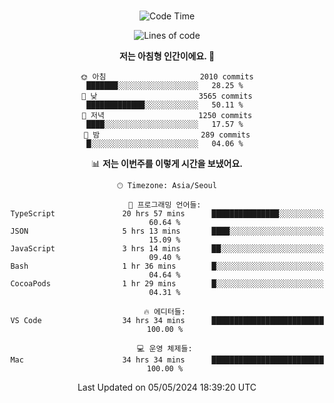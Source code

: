 <div align="center">

<br />

 <!--START_SECTION:waka-->
![Code Time](http://img.shields.io/badge/Code%20Time-2%2C431%20hrs%2013%20mins-blue)

![Lines of code](https://img.shields.io/badge/%EC%A0%80%EB%8A%94%20%EC%97%AC%ED%83%9C%EA%B9%8C%EC%A7%80%20-3.9%20million%20%EC%A4%84%EC%9D%98%20%EC%BD%94%EB%93%9C%EB%A5%BC%20%EC%9E%91%EC%84%B1%ED%96%88%EC%96%B4%EC%9A%94.-blue)

**저는 아침형 인간이에요. 🐤** 

```text
🌞 아침                     2010 commits        ███████░░░░░░░░░░░░░░░░░░   28.25 % 
🌆 낮　                     3565 commits        █████████████░░░░░░░░░░░░   50.11 % 
🌃 저녁                     1250 commits        ████░░░░░░░░░░░░░░░░░░░░░   17.57 % 
🌙 밤　                     289 commits         █░░░░░░░░░░░░░░░░░░░░░░░░   04.06 % 
```


📊 **저는 이번주를 이렇게 시간을 보냈어요.** 

```text
🕑︎ Timezone: Asia/Seoul

💬 프로그래밍 언어들: 
TypeScript               20 hrs 57 mins      ███████████████░░░░░░░░░░   60.64 % 
JSON                     5 hrs 13 mins       ████░░░░░░░░░░░░░░░░░░░░░   15.09 % 
JavaScript               3 hrs 14 mins       ██░░░░░░░░░░░░░░░░░░░░░░░   09.40 % 
Bash                     1 hr 36 mins        █░░░░░░░░░░░░░░░░░░░░░░░░   04.64 % 
CocoaPods                1 hr 29 mins        █░░░░░░░░░░░░░░░░░░░░░░░░   04.31 % 

🔥 에디터들: 
VS Code                  34 hrs 34 mins      █████████████████████████   100.00 % 

💻 운영 체제들: 
Mac                      34 hrs 34 mins      █████████████████████████   100.00 % 
```


 Last Updated on 05/05/2024 18:39:20 UTC
<!--END_SECTION:waka-->

</div>
